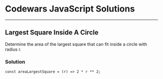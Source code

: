 # Codewars JavaScript Solutions

---

## Largest Square Inside A Circle

Determine the area of the largest square that can fit inside a circle with radius r.

### Solution

```
const areaLargestSquare = (r) => 2 * r ** 2;
```
